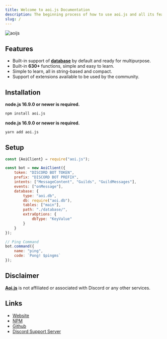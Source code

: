 ```yaml
---
title: Welcome to aoi.js Documentation
description: The beginning process of how to use aoi.js and all its features.
slug: /
---
```


![aoijs](https://github.com/aoijs/website/blob/master/assets/images/aoijs-banner.png?raw=true)

## Features

- Built-in support of **[database](https://www.npmjs.com/package/aoi.db)** by default and ready for multipurpose.
- Built-in **630+** functions, simple and easy to learn.
- Simple to learn, all in string-based and compact.
- Support of extensions available to be used by the community.

## Installation


<Tabs groupId="pref-install">
  <TabItem value="i-npm" label="npm">

  **node.js 16.9.0 or newer is required.**
  ```bash
  npm install aoi.js
  ```

  </TabItem>
  <TabItem value="i-yarn" label="yarn">

  **node.js 16.9.0 or newer is required.**
  ```bash
  yarn add aoi.js
  ```
  
  </TabItem>
</Tabs>

## Setup

```javascript title="index.js"
const {AoiClient} = require("aoi.js");

const bot = new AoiClient({
    token: "DISCORD BOT TOKEN",
    prefix: "DISCORD BOT PREFIX",
    intents: ["MessageContent", "Guilds", "GuildMessages"],
    events: ["onMessage"],
    database: {
        type: "aoi.db",
        db: require("aoi.db"),
        tables: ["main"],
        path: "./database/",
        extraOptions: {
            dbType: "KeyValue"
        }
    }
});

// Ping Command
bot.command({
    name: "ping",
    code: `Pong! $pingms`
});
```

## Disclaimer

**[Aoi.js](https://www.npmjs.com/package/aoi.js)** is not affiliated or associated with Discord or any other services.

## Links

- [Website](https://aoi.js.org)
- [NPM](https://www.npmjs.com/package/aoi.js)
- [Github](https://github.com/AkaruiDevelopment/aoi.js)
- [Discord Support Server](https://discord.gg/HMUfMXDQsV)
